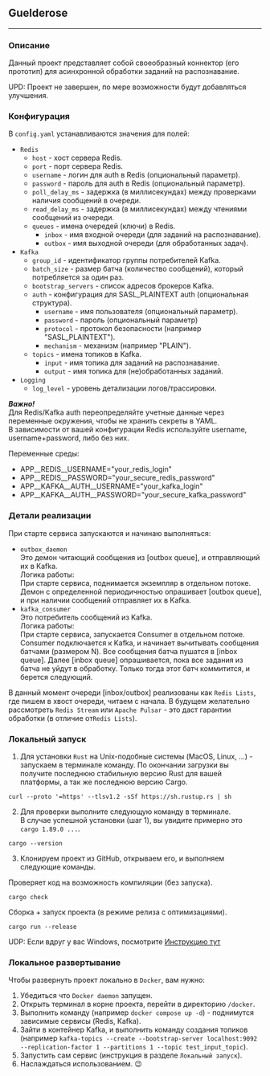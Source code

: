 ## Guelderose

---

### Описание

Данный проект представляет собой своеобразный коннектор (его прототип) для асинхронной обработки заданий на распознавание.

UPD: Проект не завершен, по мере возможности будут добавляться улучшения.

### Конфигурация

В `config.yaml` устанавливаются значения для полей:

- `Redis`
  - `host` - хост сервера Redis.
  - `port` - порт сервера Redis.
  - `username` - логин для auth в Redis (опциональный параметр).
  - `password` - пароль для auth в Redis (опциональный параметр).
  - `poll_delay_ms` - задержка (в миллисекундах) между проверками наличия сообщений в очереди.
  - `read_delay_ms` - задержка (в миллисекундах) между чтениями сообщений из очереди.
  - `queues` - имена очередей (ключи) в Redis.
    - `inbox` - имя входной очереди (для заданий на распознавание).
    - `outbox` - имя выходной очереди (для обработанных задач).
- `Kafka`
  - `group_id` - идентификатор группы потребителей Kafka.
  - `batch_size` - размер батча (количество сообщений), который потребляется за один раз.
  - `bootstrap_servers` - список адресов брокеров Kafka.
  - `auth` - конфигурация для SASL_PLAINTEXT auth (опциональная структура).
    - `username` - имя пользователя (опциональный параметр).
    - `password` - пароль (опциональный параметр)
    - `protocol` - протокол безопасности (например "SASL_PLAINTEXT").
    - `mechanism` - механизм (например "PLAIN").
  - `topics` - имена топиков в Kafka.
    - `input` - имя топика для заданий на распознавание.
    - `output` - имя топика для (не)обработанных заданий.
- `Logging`
  - `log_level` - уровень детализации логов/трассировки.

***Важно!***  
Для Redis/Kafka auth переопределяйте учетные данные через переменные окружения, чтобы не хранить секреты в YAML.  
В зависимости от вашей конфигурации Redis используйте username, username+password, либо без них.  

Переменные среды:
- APP__REDIS__USERNAME="your_redis_login"
- APP__REDIS__PASSWORD="your_secure_redis_password"
- APP__KAFKA__AUTH__USERNAME="your_kafka_login"
- APP__KAFKA__AUTH__PASSWORD="your_secure_kafka_password"

### Детали реализации

При старте сервиса запускаются и начинаю выполняться:
- `outbox_daemon`  
  Это демон читающий сообщения из [outbox queue], и отправляющий их в Kafka.  
  Логика работы:  
  При старте сервиса, поднимается экземпляр в отдельном потоке.
  Демон с определенной периодичностью опрашивает [outbox queue], и при наличии сообщений отправляет их в Kafka.
- `kafka_consumer`  
  Это потребитель сообщений из Kafka.  
  Логика работы:  
  При старте сервиса, запускается Consumer в отдельном потоке.
  Consumer подключается к Kafka, и начинает вычитывать сообщения батчами (размером N).
  Все сообщения батча пушатся в [inbox queue].
  Далее [inbox queue] опрашивается, пока все задания из батча не уйдут в обработку. Только тогда этот батч коммитится, и берется следующий.

В данный момент очереди [inbox/outbox] реализованы как `Redis Lists`, где пишем в хвост очереди, читаем с начала.
В будущем желательно рассмотреть `Redis Stream` или `Apache Pulsar` - это даст гарантии обработки (в отличие от`Redis Lists`).

### Локальный запуск

1) Для установки `Rust` на Unix-подобные системы (MacOS, Linux, ...) - запускаем в терминале команду.
   По окончании загрузки вы получите последнюю стабильную версию Rust для вашей платформы, а так же последнюю версию Cargo.

```shell
curl --proto '=https' --tlsv1.2 -sSf https://sh.rustup.rs | sh
```

2) Для проверки выполните следующую команду в терминале.  
   В случае успешной установки (шаг 1), вы увидите примерно это `cargo 1.89.0 ...`.

```shell
cargo --version
```

3) Клонируем проект из GitHub, открываем его, и выполняем следующие команды.

Проверяет код на возможность компиляции (без запуска).
```shell
cargo check
```

Сборка + запуск проекта (в режиме релиза с оптимизациями).
```shell
cargo run --release
```

UDP: Если вдруг у вас Windows, посмотрите [Инструкцию тут](https://forge.rust-lang.org/infra/other-installation-methods.html)

### Локальное развертывание

Чтобы развернуть проект локально в `Docker`, вам нужно:

1) Убедиться что `Docker daemon` запущен.
2) Открыть терминал в корне проекта, перейти в директорию `/docker`.
3) Выполнить команду (например `docker compose up -d`) - поднимутся зависимые сервисы (Redis, Kafka).
4) Зайти в контейнер Kafka, и выполнить команду создания топиков (например `kafka-topics --create --bootstrap-server localhost:9092 --replication-factor 1 --partitions 1 --topic test_input_topic`).
5) Запустить сам сервис (инструкция в разделе `Локальный запуск`).
6) Наслаждаться использованием. :wink:
